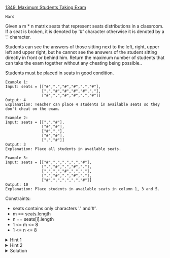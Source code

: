 [1349. Maximum Students Taking Exam](https://leetcode.com/problems/maximum-students-taking-exam/description/)

`Hard`

Given a m * n matrix seats  that represent seats distributions in a classroom. If a seat is broken, it is denoted by '#' character otherwise it is denoted by a '.' character.

Students can see the answers of those sitting next to the left, right, upper left and upper right, but he cannot see the answers of the student sitting directly in front or behind him. Return the maximum number of students that can take the exam together without any cheating being possible..

Students must be placed in seats in good condition.

 
```
Example 1:
Input: seats = [["#",".","#","#",".","#"],
                [".","#","#","#","#","."],
                ["#",".","#","#",".","#"]]
Output: 4
Explanation: Teacher can place 4 students in available seats so they don't cheat on the exam. 

Example 2:
Input: seats = [[".","#"],
                ["#","#"],
                ["#","."],
                ["#","#"],
                [".","#"]]
Output: 3
Explanation: Place all students in available seats. 

Example 3:
Input: seats = [["#",".",".",".","#"],
                [".","#",".","#","."],
                [".",".","#",".","."],
                [".","#",".","#","."],
                ["#",".",".",".","#"]]
Output: 10
Explanation: Place students in available seats in column 1, 3 and 5.
```

Constraints:

- seats contains only characters '.' and'#'.
- m == seats.length
- n == seats[i].length
- 1 <= m <= 8
- 1 <= n <= 8

<details>
<summary>Hint 1</summary>

Students in row i only can see exams in row i+1.

</details>

<details>
<summary>Hint 2</summary>

Use Dynamic programming to compute the result given a (current row, bitmask people seated in previous row).

</details>

<details>
<summary>Solution</summary>

[HuifengGuan](https://www.youtube.com/watch?v=MX_uC6rUiho&ab_channel=HuifengGuan)
</details>